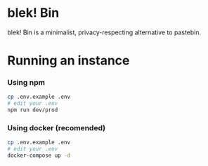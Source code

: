 # blek! Bin
blek! Bin is a minimalist, privacy-respecting alternative to pastebin.

# Running an instance
### Using npm
```bash
cp .env.example .env
# edit your .env
npm run dev/prod
```

### Using docker (recomended)
```bash
cp .env.example .env
# edit your .env
docker-compose up -d
```